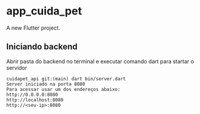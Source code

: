 # app_cuida_pet

A new Flutter project.

## Iniciando backend
Abrir pasta do backend no terminal e executar comando dart para startar o servidor
```
cuidapet_api git:(main) dart bin/server.dart
Server iniciado na porta 8080
Para acessar usar um dos endereços abaixo: 
http://0.0.0.0:8080
http://localhost:8080
http://<seu-ip>:8080
```

